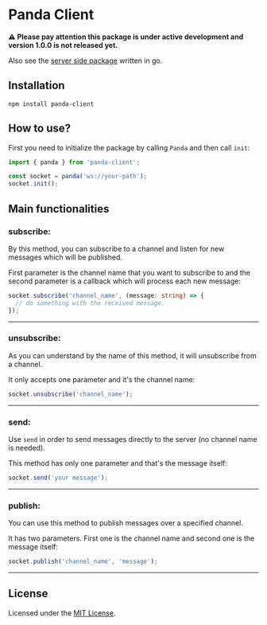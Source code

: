 # Panda Client

**⚠️ Please pay attention this package is under active development and version 1.0.0 is not released yet.** 

Also see the [server side package](https://github.com/techerfan/panda) written in go.

## Installation

```
npm install panda-client
```

## How to use?

First you need to initialize the package by calling `Panda` and then call `init`:
```javascript
import { panda } from 'panda-client';

const socket = panda('ws://your-path');
socket.init();
```

## Main functionalities

### subscribe:
By this method, you can subscribe to a channel and listen for new messages which will be published.

First parameter is the channel name that you want to subscribe to and the second parameter is a callback which will process each new message:
```typescript
socket.subscribe('channel_name', (message: string) => {
  // do something with the received message.
});
```

---

### unsubscribe:
As you can understand by the name of this method, it will unsubscribe from a channel.

It only accepts one parameter and it's the channel name:
```typescript
socket.unsubscribe('channel_name');
```
---

### send:
Use `send` in order to send messages directly to the server (no channel name is needed).

This method has only one parameter and that's the message itself:
```typescript
socket.send('your message');
```
---

### publish:
You can use this method to publish messages over a specified channel.

It has two parameters. First one is the channel name and second one is the message itself:
```typescript
socket.publish('channel_name', 'message');
```
---

## License 
Licensed under the [MIT License](/LICENSE).
